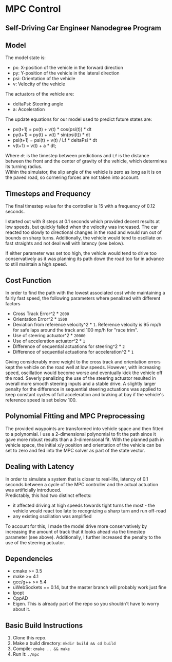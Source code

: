 # MPC Control
## Self-Driving Car Engineer Nanodegree Program

## Model

The model state is:

* px: X-position of the vehicle in the forward direction
* py: Y-position of the vehicle in the lateral direction
* psi: Orientation of the vehicle
* v: Velocity of the vehicle

The actuators of the vehicle are:

* deltaPsi: Steering angle
* a: Acceleration

The update equations for our model used to predict future states are:
* px(t+1)  = px(t) + v(t) \* cos(psi(t)) \* dt
* py(t+1)  = py(t) + v(t) \* sin(psi(t)) \* dt
* psi(t+1) = psi(t) + v(t) / Lf \* deltaPsi \* dt
* v(t+1)   = v(t) + a \* dt;

Where `dt` is the timestep between predictions and `Lf` is the distance between the front and the center of gravity of the vehicle, which determines its turning radius.  
Within the simulator, the slip angle of the vehicle is zero as long as it is on the paved road, so cornering forces are not taken into account.

## Timesteps and Frequency

The final timestep value for the controller is 15 with a frequency of 0.12 seconds.

I started out with 8 steps at 0.1 seconds which provided decent results at low speeds, but quickly failed when the velocity was increased.
The car reacted too slowly to directional changes in the road and would run out of bounds on sharp turns. Additionally, the vehicle would tend to oscillate on fast straights and not deal well with latency (see below).

If either parameter was set too high, the vehicle would tend to drive too conservatively as it was planning its path down the road too far in advance to still maintain a high speed.

## Cost Function

In order to find the path with the lowest associated cost while maintaining a fairly fast speed, the following parameters where penalized with different factors
* Cross Track Error^2 * `2000`
* Orientation Error^2 * `1500`
* Deviation from reference velocity^2 * `1`. Reference velocity is 95 mp/h for safe laps around the track and 100 mp/h for "race trim".
* Use of steering actuator^2 * `20000`
* Use of acceleration actuator^2 * `1`
* Difference of sequential actuations for steering^2 * `2`
* Difference of sequential actuations for acceleration^2 * `1`

Giving considerably more weight to the cross track and orientation errors kept the vehicle on the road well at low speeds.
However, with increasing speed, oscillation would become worse and eventually kick the vehicle off the road. Severly penalizing the use of the steering actuator resulted in overall more smooth steering inputs and a stable drive.
A slightly larger penalty for the difference in sequential steering actuations was applied to keep constant cycles of full acceleration and braking at bay if the vehicle's reference speed is set below 100.

## Polynomial Fitting and MPC Preprocessing

The provided waypoints are transformed into vehicle space and then fitted to a polynomial. I use a 2-dimensional polynomial to fit the path since it gave more robust results than a 3-dimensional fit. With the planned path in vehicle space, the initial x/y position and orientation of the vehicle can be set to zero and fed into the MPC solver as part of the state vector.

## Dealing with Latency

In order to simulate a system that is closer to real-life, latency of 0.1 seconds between a cycle of the MPC controller and the actual actuation was artificially introduced.  
Predictably, this had two distinct effects:
* it affected driving at high speeds towards tight turns the most - the vehicle would react too late to recognizing a sharp turn and run off-road
* any existing oscillation was amplified


 To account for this, I made the model drive more conservatively by increasing the amount of track that it looks ahead via the timestep parameter (see above). Additionally, I further increased the penalty to the use of the steering actuator.

## Dependencies

* cmake >= 3.5
* make >= 4.1
* gcc/g++ >= 5.4
* uWebSockets == 0.14, but the master branch will probably work just fine
* Ipopt
* CppAD
* Eigen. This is already part of the repo so you shouldn't have to worry about it.

## Basic Build Instructions

1. Clone this repo.
2. Make a build directory: `mkdir build && cd build`
3. Compile: `cmake .. && make`
4. Run it: `./mpc`
